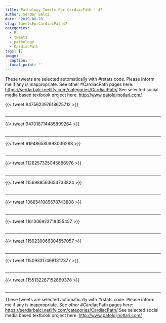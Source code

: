 ```yaml
---
title: Pathology Tweets For CardiacPath - 47
author: Serdar Balci
date: '2019-08-20'
slug: tweetsForCardiacPath47
categories:
  - R
  - tweets
  - pathology
  - CardiacPath
tags: []
image:
  caption: ''
  focal_point: ''
---
```



These tweets are selected automatically with #rstats code. Please inform me if any is inappropriate.
See other #CardiacPath pages here: https://serdarbalci.netlify.com/categories/CardiacPath/ 
See selected social media based textbook project here: http://www.patolojinotlari.com/

{{< tweet 947562397618675712 >}}
<br>
<br>
<hr>
{{< tweet 947018714485899264 >}}
<br>
<br>
<hr>
{{< tweet 919486580993036288 >}}
<br>
<br>
<hr>
{{< tweet 1128257325045886976 >}}
<br>
<br>
<hr>
{{< tweet 1156988563654733824 >}}
<br>
<br>
<hr>
{{< tweet 1068541085578743808 >}}
<br>
<br>
<hr>
{{< tweet 1161306922718355457 >}}
<br>
<br>
<hr>
{{< tweet 1159239066304557057 >}}
<br>
<br>
<hr>
{{< tweet 1150933174681317377 >}}
<br>
<br>
<hr>
{{< tweet 1155132287152869378 >}}
<br>
<br>
<hr>


These tweets are selected automatically with #rstats code. Please inform me if any is inappropriate.
See other #CardiacPath pages here: https://serdarbalci.netlify.com/categories/CardiacPath/ 
See selected social media based textbook project here: http://www.patolojinotlari.com/
